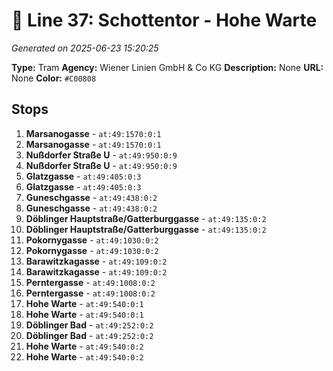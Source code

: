 # 🚊 Line 37: Schottentor - Hohe Warte

*Generated on 2025-06-23 15:20:25*

**Type:** Tram
**Agency:** Wiener Linien GmbH & Co KG
**Description:** None
**URL:** None
**Color:** `#C00808`

## Stops

1. **Marsanogasse** - `at:49:1570:0:1`
2. **Marsanogasse** - `at:49:1570:0:1`
3. **Nußdorfer Straße U** - `at:49:950:0:9`
4. **Nußdorfer Straße U** - `at:49:950:0:9`
5. **Glatzgasse** - `at:49:405:0:3`
6. **Glatzgasse** - `at:49:405:0:3`
7. **Guneschgasse** - `at:49:438:0:2`
8. **Guneschgasse** - `at:49:438:0:2`
9. **Döblinger Hauptstraße/Gatterburggasse** - `at:49:135:0:2`
10. **Döblinger Hauptstraße/Gatterburggasse** - `at:49:135:0:2`
11. **Pokornygasse** - `at:49:1030:0:2`
12. **Pokornygasse** - `at:49:1030:0:2`
13. **Barawitzkagasse** - `at:49:109:0:2`
14. **Barawitzkagasse** - `at:49:109:0:2`
15. **Perntergasse** - `at:49:1008:0:2`
16. **Perntergasse** - `at:49:1008:0:2`
17. **Hohe Warte** - `at:49:540:0:1`
18. **Hohe Warte** - `at:49:540:0:1`
19. **Döblinger Bad** - `at:49:252:0:2`
20. **Döblinger Bad** - `at:49:252:0:2`
21. **Hohe Warte** - `at:49:540:0:2`
22. **Hohe Warte** - `at:49:540:0:2`
